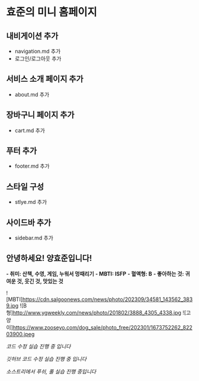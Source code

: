 # 효준의 미니 홈페이지

## 내비게이션 추가
- navigation.md 추가
- 로그인/로그아웃 추가

## 서비스 소개 페이지 추가
- about.md 추가

## 장바구니 페이지 추가
- cart.md 추가

## 푸터 추가
- footer.md 추가

## 스타일 구성
- stlye.md 추가

## 사이드바 추가
- sidebar.md 추가

## 안녕하세요! 양효준입니다!

**- 취미: 산책, 수영, 게임, 누워서 멍때리기**
**- MBTI: ISFP**
**- 혈액형: B**
**- 좋아하는 것: 귀여운 것, 웃긴 것, 맛있는 것**

![MBTI]https://cdn.salgoonews.com/news/photo/202309/34581_143562_3839.jpg
![B형]http://www.ygweekly.com/news/photo/201802/3888_4305_4338.jpg
![고양이]https://www.zooseyo.com/dog_sale/photo_free/202301/1673752262_82203900.jpeg


*코드 수정 실습 진행 중 입니다*

*깃허브 코드 수정 실습 진행 중 입니다*

*소스트리에서 푸쉬, 풀 실습 진행 중입니다*
